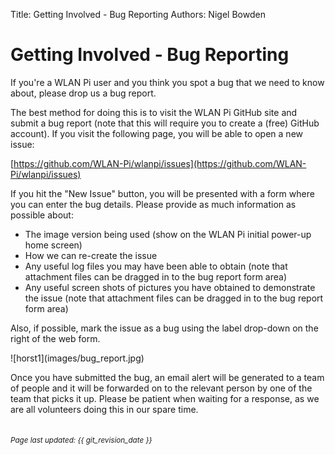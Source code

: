 Title: Getting Involved - Bug Reporting
Authors: Nigel Bowden

# Getting Involved - Bug Reporting

If you're a WLAN Pi user and you think you spot a bug that we need to know about, please drop us a bug report.

The best method for doing this is to visit the WLAN Pi GitHub site and submit a bug report (note that this will require you to create a (free) GitHub account). If you visit the following page, you will be able to open a new issue:

[https://github.com/WLAN-Pi/wlanpi/issues](https://github.com/WLAN-Pi/wlanpi/issues)

If you hit the "New Issue" button, you will be presented with a form where you can enter the bug details. Please provide as much information as possible about:

* The image version being used (show on the WLAN Pi initial power-up home screen)
* How we can re-create the issue
* Any useful log files you may have been able to obtain (note that attachment files can be dragged in to the bug report form area)
* Any useful screen shots of pictures you have obtained to demonstrate the issue  (note that attachment files can be dragged in to the bug report form area)

Also, if possible, mark the issue as a bug using the label drop-down on the right of the web form.
<div style="float: center;">
![horst1](images/bug_report.jpg)
</div>

Once you have submitted the bug, an email alert will be generated to a team of people and it will be forwarded on to the relevant person by one of the team that picks it up. Please be patient when waiting for a response, as we are all volunteers doing this in our spare time.

<!-- link list -->
[nigel_twitter]: https://twitter.com/wifinigel
[jerry_twitter]: https://twitter.com/jolla


<small><br><i>Page last updated: {{ git_revision_date }} </i></small>